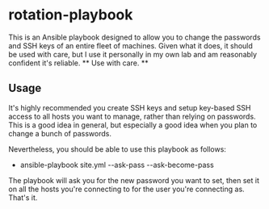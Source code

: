 # rotation-playbook
This is an Ansible playbook designed to allow you to change the passwords and SSH keys of an entire fleet of machines. Given what it does, it should be used with care, but I use it personally in my own lab and am reasonably confident it's reliable. ** Use with care. ** 

## Usage
It's highly recommended you create SSH keys and setup key-based SSH access to all hosts you want to manage, rather than relying on passwords. This is a good idea in general, but especially a good idea when you plan to change a bunch of passwords.

Nevertheless, you should be able to use this playbook as follows:
* ansible-playbook site.yml --ask-pass --ask-become-pass

The playbook will ask you for the new password you want to set, then set it on all the hosts you're connecting to for the user you're connecting as. That's it.